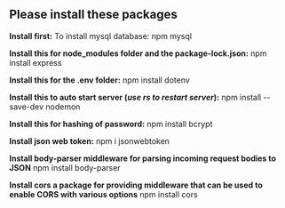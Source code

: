 ## Please install these packages 

**Install first:**
To install mysql database:
npm mysql

**Install this for node_modules folder and the package-lock.json:**
npm install express 

**Install this for the .env folder:**
npm install dotenv

**Install this to auto start server (*use rs to restart server*):**
npm install --save-dev nodemon

**Install this for hashing of password:**
npm install bcrypt

**Install json web token:**
npm i jsonwebtoken

**Install body-parser middleware for parsing incoming request bodies to JSON**
npm install body-parser

**Install cors a package for providing middleware that can be used to enable CORS with various options**
npm install cors